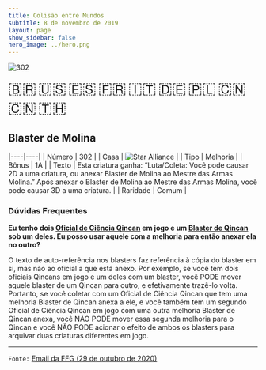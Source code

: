 ```yaml
---
title: Colisão entre Mundos
subtitle: 8 de novembro de 2019
layout: page
show_sidebar: false
hero_image: ../hero.png
---
```


![302](https://cdn.keyforgegame.com/media/card_front/pt/452_302_97VC66PG29R7_pt.png)

<span title="Português" style="font-size: 32px;cursor: pointer;" onclick="javascript:document.querySelector('img[alt=\'302\']').src=document.querySelector('img[alt=\'302\']').src.replace(/card_front\/[^/]+/, 'card_front/pt').replace(/_[^/.0-9]+\.png/, '_pt.png')">🇧🇷</span>
<span title="English" style="font-size: 32px;cursor: pointer;" onclick="javascript:document.querySelector('img[alt=\'302\']').src=document.querySelector('img[alt=\'302\']').src.replace(/card_front\/[^/]+/, 'card_front/en').replace(/_[^/.0-9]+\.png/, '_en.png')">🇺🇸</span>
<span title="Español" style="font-size: 32px;cursor: pointer;" onclick="javascript:document.querySelector('img[alt=\'302\']').src=document.querySelector('img[alt=\'302\']').src.replace(/card_front\/[^/]+/, 'card_front/es').replace(/_[^/.0-9]+\.png/, '_es.png')">🇪🇸</span>
<span title="Français" style="font-size: 32px;cursor: pointer;" onclick="javascript:document.querySelector('img[alt=\'302\']').src=document.querySelector('img[alt=\'302\']').src.replace(/card_front\/[^/]+/, 'card_front/fr').replace(/_[^/.0-9]+\.png/, '_fr.png')">🇫🇷</span>
<span title="Italiano" style="font-size: 32px;cursor: pointer;" onclick="javascript:document.querySelector('img[alt=\'302\']').src=document.querySelector('img[alt=\'302\']').src.replace(/card_front\/[^/]+/, 'card_front/it').replace(/_[^/.0-9]+\.png/, '_it.png')">🇮🇹</span>
<span title="Deutsche" style="font-size: 32px;cursor: pointer;" onclick="javascript:document.querySelector('img[alt=\'302\']').src=document.querySelector('img[alt=\'302\']').src.replace(/card_front\/[^/]+/, 'card_front/de').replace(/_[^/.0-9]+\.png/, '_de.png')">🇩🇪</span>
<span title="Polskie" style="font-size: 32px;cursor: pointer;" onclick="javascript:document.querySelector('img[alt=\'302\']').src=document.querySelector('img[alt=\'302\']').src.replace(/card_front\/[^/]+/, 'card_front/pl').replace(/_[^/.0-9]+\.png/, '_pl.png')">🇵🇱</span>
<span title="简体中文" style="font-size: 32px;cursor: pointer;" onclick="javascript:document.querySelector('img[alt=\'302\']').src=document.querySelector('img[alt=\'302\']').src.replace(/card_front\/[^/]+/, 'card_front/zh-hans').replace(/_[^/.0-9]+\.png/, '_zh-hans.png')">🇨🇳</span>
<span title="繁體中文" style="font-size: 32px;cursor: pointer;" onclick="javascript:document.querySelector('img[alt=\'302\']').src=document.querySelector('img[alt=\'302\']').src.replace(/card_front\/[^/]+/, 'card_front/zh-hant').replace(/_[^/.0-9]+\.png/, '_zh-hant.png')">🇨🇳</span>
<span title="ไทย" style="font-size: 32px;cursor: pointer;" onclick="javascript:document.querySelector('img[alt=\'302\']').src=document.querySelector('img[alt=\'302\']').src.replace(/card_front\/[^/]+/, 'card_front/th').replace(/_[^/.0-9]+\.png/, '_th.png')">🇹🇭</span>

## Blaster de Molina

|----|----|
| Número | 302 |
| Casa | ![Star Alliance](https://archonarcana.com/images/thumb/7/7d/Star_Alliance.png/22px-Star_Alliance.png "Aliança Estelar") |
| Tipo | Melhoria |
| Bônus | 1A |
| Texto | Esta criatura ganha: “Luta/Coleta:  Você pode causar 2D a uma criatura, ou anexar Blaster de Molina ao Mestre das Armas Molina.” Após anexar o Blaster de Molina ao Mestre das Armas Molina, você pode causar 3D a uma criatura. |
| Raridade | Comum |

### Dúvidas Frequentes

**Eu tenho dois [Oficial de Ciência Qincan](/wc/304) em jogo e um [Blaster de Qincan](/wc/351) sob um deles. Eu posso usar aquele com a melhoria para então anexar ela no outro?**

O texto de auto-referência nos blasters faz referência à cópia do blaster em si, mas não ao oficial a que está anexo. Por exemplo, se você tem dois oficiais Qincans em jogo e um deles com um blaster, você PODE mover aquele blaster de um Qincan para outro, e efetivamente trazê-lo volta. Portanto, se você coletar com um Oficial de Ciência Qincan que tem uma melhoria Blaster de Qincan anexa a ele, e você também tem um segundo Oficial de Ciência Qincan em jogo com uma outra melhoria Blaster de Qincan anexa, você NÃO PODE mover essa segunda melhoria para o Qincan e você NÃO PODE acionar o efeito de ambos os blasters para arquivar duas criaturas diferentes em jogo.

<hr/>

`Fonte:` [Email da FFG (29 de outubro de 2020)](https://archonarcana.com/File:RulingsUpdate29-October-2020.pdf)

